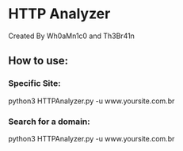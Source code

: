# HTTP Analyzer

Created By Wh0aMn1c0 and Th3Br41n

<h2>How to use:</h2>

<h3>Specific Site: </h3>
python3 HTTPAnalyzer.py -u www.yoursite.com.br


<h3>Search for a domain: </h3>
python3 HTTPAnalyzer.py -u www.yoursite.com.br